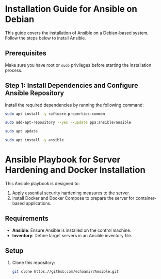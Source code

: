 # Installation Guide for Ansible on Debian

This guide covers the installation of Ansible on a Debian-based system. Follow the steps below to install Ansible.

## Prerequisites

Make sure you have root or `sudo` privileges before starting the installation process.

## Step 1: Install Dependencies and Configure Ansible Repository

Install the required dependencies by running the following command:

```bash
sudo apt install -y software-properties-common
```

```bash
sudo add-apt-repository --yes --update ppa:ansible/ansible
```
```bash
sudo apt update
```
```bash
sudo apt install -y ansible
```

# Ansible Playbook for Server Hardening and Docker Installation

This Ansible playbook is designed to:
1. Apply essential security hardening measures to the server.
2. Install Docker and Docker Compose to prepare the server for container-based applications.

## Requirements

- **Ansible**: Ensure Ansible is installed on the control machine.
- **Inventory**: Define target servers in an Ansible inventory file.

## Setup

1. Clone this repository:

   ```bash
   git clone https://github.com/echoamir/Ansible.git
